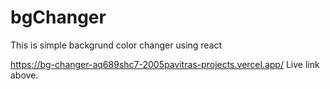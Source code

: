 # bgChanger
 This is simple backgrund color changer using react 

https://bg-changer-aq689shc7-2005pavitras-projects.vercel.app/
Live link above.
